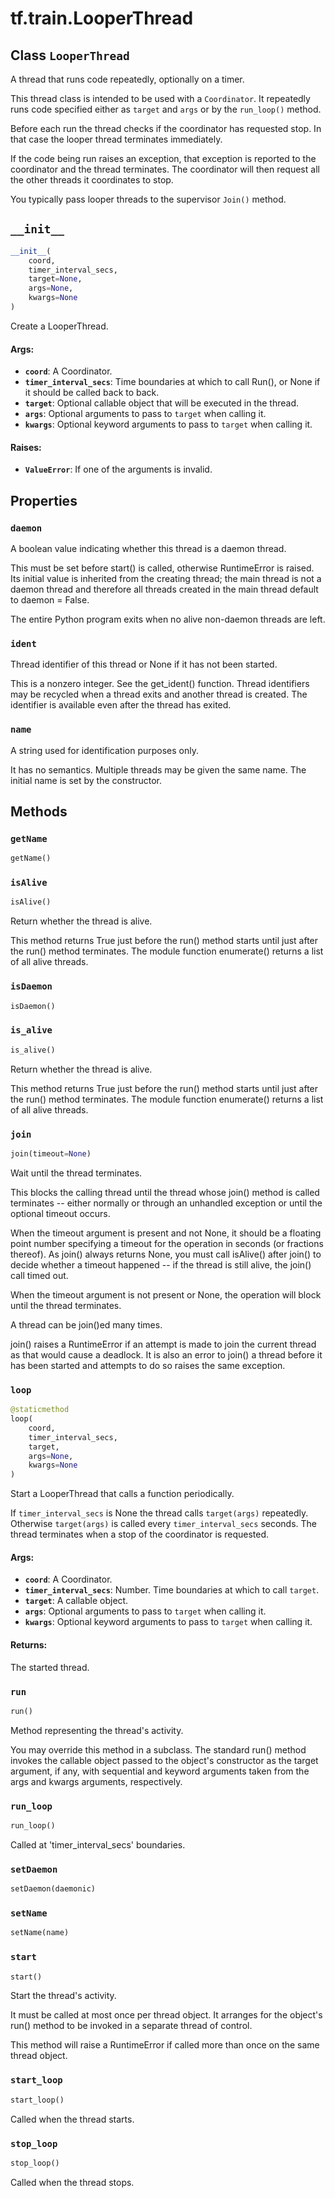 <div itemscope itemtype="http://developers.google.com/ReferenceObject">
<meta itemprop="name" content="tf.train.LooperThread" />
<meta itemprop="path" content="Stable" />
<meta itemprop="property" content="daemon"/>
<meta itemprop="property" content="ident"/>
<meta itemprop="property" content="name"/>
<meta itemprop="property" content="__init__"/>
<meta itemprop="property" content="getName"/>
<meta itemprop="property" content="isAlive"/>
<meta itemprop="property" content="isDaemon"/>
<meta itemprop="property" content="is_alive"/>
<meta itemprop="property" content="join"/>
<meta itemprop="property" content="loop"/>
<meta itemprop="property" content="run"/>
<meta itemprop="property" content="run_loop"/>
<meta itemprop="property" content="setDaemon"/>
<meta itemprop="property" content="setName"/>
<meta itemprop="property" content="start"/>
<meta itemprop="property" content="start_loop"/>
<meta itemprop="property" content="stop_loop"/>
</div>

# tf.train.LooperThread

## Class `LooperThread`



A thread that runs code repeatedly, optionally on a timer.

This thread class is intended to be used with a `Coordinator`.  It repeatedly
runs code specified either as `target` and `args` or by the `run_loop()`
method.

Before each run the thread checks if the coordinator has requested stop.  In
that case the looper thread terminates immediately.

If the code being run raises an exception, that exception is reported to the
coordinator and the thread terminates.  The coordinator will then request all
the other threads it coordinates to stop.

You typically pass looper threads to the supervisor `Join()` method.

<h2 id="__init__"><code>__init__</code></h2>

``` python
__init__(
    coord,
    timer_interval_secs,
    target=None,
    args=None,
    kwargs=None
)
```

Create a LooperThread.

#### Args:

* <b>`coord`</b>: A Coordinator.
* <b>`timer_interval_secs`</b>: Time boundaries at which to call Run(), or None
    if it should be called back to back.
* <b>`target`</b>: Optional callable object that will be executed in the thread.
* <b>`args`</b>: Optional arguments to pass to `target` when calling it.
* <b>`kwargs`</b>: Optional keyword arguments to pass to `target` when calling it.


#### Raises:

* <b>`ValueError`</b>: If one of the arguments is invalid.



## Properties

<h3 id="daemon"><code>daemon</code></h3>

A boolean value indicating whether this thread is a daemon thread.

This must be set before start() is called, otherwise RuntimeError is
raised. Its initial value is inherited from the creating thread; the
main thread is not a daemon thread and therefore all threads created in
the main thread default to daemon = False.

The entire Python program exits when no alive non-daemon threads are
left.

<h3 id="ident"><code>ident</code></h3>

Thread identifier of this thread or None if it has not been started.

This is a nonzero integer. See the get_ident() function. Thread
identifiers may be recycled when a thread exits and another thread is
created. The identifier is available even after the thread has exited.

<h3 id="name"><code>name</code></h3>

A string used for identification purposes only.

It has no semantics. Multiple threads may be given the same name. The
initial name is set by the constructor.



## Methods

<h3 id="getName"><code>getName</code></h3>

``` python
getName()
```



<h3 id="isAlive"><code>isAlive</code></h3>

``` python
isAlive()
```

Return whether the thread is alive.

This method returns True just before the run() method starts until just
after the run() method terminates. The module function enumerate()
returns a list of all alive threads.

<h3 id="isDaemon"><code>isDaemon</code></h3>

``` python
isDaemon()
```



<h3 id="is_alive"><code>is_alive</code></h3>

``` python
is_alive()
```

Return whether the thread is alive.

This method returns True just before the run() method starts until just
after the run() method terminates. The module function enumerate()
returns a list of all alive threads.

<h3 id="join"><code>join</code></h3>

``` python
join(timeout=None)
```

Wait until the thread terminates.

This blocks the calling thread until the thread whose join() method is
called terminates -- either normally or through an unhandled exception
or until the optional timeout occurs.

When the timeout argument is present and not None, it should be a
floating point number specifying a timeout for the operation in seconds
(or fractions thereof). As join() always returns None, you must call
isAlive() after join() to decide whether a timeout happened -- if the
thread is still alive, the join() call timed out.

When the timeout argument is not present or None, the operation will
block until the thread terminates.

A thread can be join()ed many times.

join() raises a RuntimeError if an attempt is made to join the current
thread as that would cause a deadlock. It is also an error to join() a
thread before it has been started and attempts to do so raises the same
exception.

<h3 id="loop"><code>loop</code></h3>

``` python
@staticmethod
loop(
    coord,
    timer_interval_secs,
    target,
    args=None,
    kwargs=None
)
```

Start a LooperThread that calls a function periodically.

If `timer_interval_secs` is None the thread calls `target(args)`
repeatedly.  Otherwise `target(args)` is called every `timer_interval_secs`
seconds.  The thread terminates when a stop of the coordinator is
requested.

#### Args:

* <b>`coord`</b>: A Coordinator.
* <b>`timer_interval_secs`</b>: Number. Time boundaries at which to call `target`.
* <b>`target`</b>: A callable object.
* <b>`args`</b>: Optional arguments to pass to `target` when calling it.
* <b>`kwargs`</b>: Optional keyword arguments to pass to `target` when calling it.


#### Returns:

The started thread.

<h3 id="run"><code>run</code></h3>

``` python
run()
```

Method representing the thread's activity.

You may override this method in a subclass. The standard run() method
invokes the callable object passed to the object's constructor as the
target argument, if any, with sequential and keyword arguments taken
from the args and kwargs arguments, respectively.

<h3 id="run_loop"><code>run_loop</code></h3>

``` python
run_loop()
```

Called at 'timer_interval_secs' boundaries.

<h3 id="setDaemon"><code>setDaemon</code></h3>

``` python
setDaemon(daemonic)
```



<h3 id="setName"><code>setName</code></h3>

``` python
setName(name)
```



<h3 id="start"><code>start</code></h3>

``` python
start()
```

Start the thread's activity.

It must be called at most once per thread object. It arranges for the
object's run() method to be invoked in a separate thread of control.

This method will raise a RuntimeError if called more than once on the
same thread object.

<h3 id="start_loop"><code>start_loop</code></h3>

``` python
start_loop()
```

Called when the thread starts.

<h3 id="stop_loop"><code>stop_loop</code></h3>

``` python
stop_loop()
```

Called when the thread stops.



